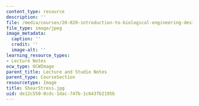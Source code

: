 ```yaml
---
content_type: resource
description: ''
file: /media/courses/20-020-introduction-to-biological-engineering-design-spring-2009/de12c5500cdc1dac747b1c643fb2195b_ShearStress.jpg
file_type: image/jpeg
image_metadata:
  caption: ''
  credit: ''
  image-alt: ''
learning_resource_types:
- Lecture Notes
ocw_type: OCWImage
parent_title: Lecture and Studio Notes
parent_type: CourseSection
resourcetype: Image
title: ShearStress.jpg
uid: de12c550-0cdc-1dac-747b-1c643fb2195b
---
```

